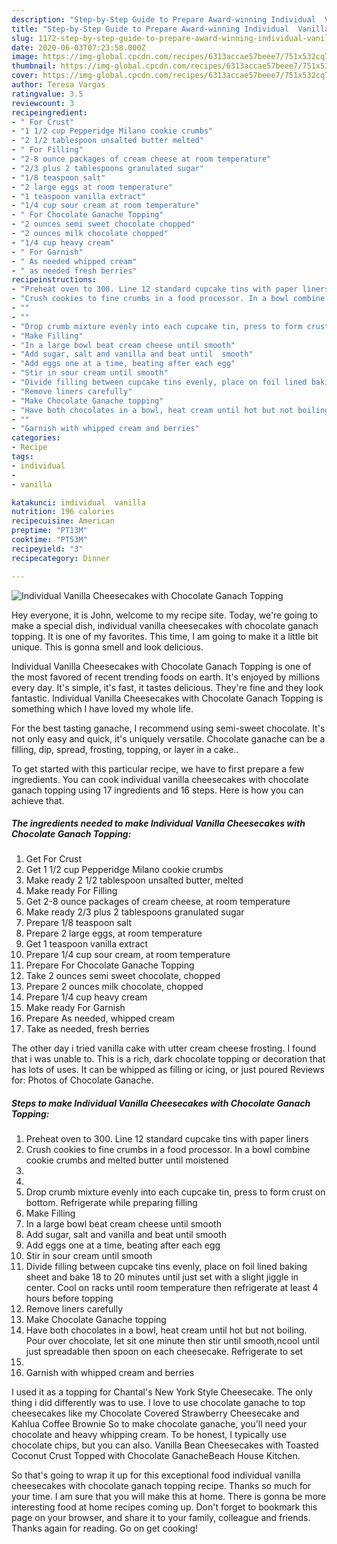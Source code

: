 ```yaml
---
description: "Step-by-Step Guide to Prepare Award-winning Individual  Vanilla  Cheesecakes with Chocolate Ganach Topping"
title: "Step-by-Step Guide to Prepare Award-winning Individual  Vanilla  Cheesecakes with Chocolate Ganach Topping"
slug: 1172-step-by-step-guide-to-prepare-award-winning-individual-vanilla-cheesecakes-with-chocolate-ganach-topping
date: 2020-06-03T07:23:58.000Z
image: https://img-global.cpcdn.com/recipes/6313accae57beee7/751x532cq70/individual-vanilla-cheesecakes-with-chocolate-ganach-topping-recipe-main-photo.jpg
thumbnail: https://img-global.cpcdn.com/recipes/6313accae57beee7/751x532cq70/individual-vanilla-cheesecakes-with-chocolate-ganach-topping-recipe-main-photo.jpg
cover: https://img-global.cpcdn.com/recipes/6313accae57beee7/751x532cq70/individual-vanilla-cheesecakes-with-chocolate-ganach-topping-recipe-main-photo.jpg
author: Teresa Vargas
ratingvalue: 3.5
reviewcount: 3
recipeingredient:
- " For Crust"
- "1 1/2 cup Pepperidge Milano cookie crumbs"
- "2 1/2 tablespoon unsalted butter melted"
- " For Filling"
- "2-8 ounce packages of cream cheese at room temperature"
- "2/3 plus 2 tablespoons granulated sugar"
- "1/8 teaspoon salt"
- "2 large eggs at room temperature"
- "1 teaspoon vanilla extract"
- "1/4 cup sour cream at room temperature"
- " For Chocolate Ganache Topping"
- "2 ounces semi sweet chocolate chopped"
- "2 ounces milk chocolate chopped"
- "1/4 cup heavy cream"
- " For Garnish"
- " As needed whipped cream"
- " as needed fresh berries"
recipeinstructions:
- "Preheat oven to 300. Line 12 standard cupcake tins with paper liners"
- "Crush cookies to fine crumbs in a food processor. In a bowl combine cookie crumbs and melted butter until moistened"
- ""
- ""
- "Drop crumb mixture evenly into each cupcake tin, press to form crust on bottom. Refrigerate while preparing filling"
- "Make Filling"
- "In a large bowl beat cream cheese until smooth"
- "Add sugar, salt and vanilla and beat until  smooth"
- "Add eggs one at a time, beating after each egg"
- "Stir in sour cream until smooth"
- "Divide filling between cupcake tins evenly, place on foil lined baking sheet and bake 18 to 20 minutes until just set with a slight jiggle in center. Cool on racks until room temperature then refrigerate at least 4 hours before topping"
- "Remove liners carefully"
- "Make Chocolate Ganache topping"
- "Have both chocolates in a bowl, heat cream until hot but not boiling. Pour over chocolate, let sit one minute then stir until smooth,ncool until just spreadable then spoon on each cheesecake. Refrigerate to set"
- ""
- "Garnish with whipped cream and berries"
categories:
- Recipe
tags:
- individual
- 
- vanilla

katakunci: individual  vanilla 
nutrition: 196 calories
recipecuisine: American
preptime: "PT13M"
cooktime: "PT53M"
recipeyield: "3"
recipecategory: Dinner

---
```



![Individual  Vanilla  Cheesecakes with Chocolate Ganach Topping](https://img-global.cpcdn.com/recipes/6313accae57beee7/751x532cq70/individual-vanilla-cheesecakes-with-chocolate-ganach-topping-recipe-main-photo.jpg)

Hey everyone, it is John, welcome to my recipe site. Today, we're going to make a special dish, individual  vanilla  cheesecakes with chocolate ganach topping. It is one of my favorites. This time, I am going to make it a little bit unique. This is gonna smell and look delicious.

Individual  Vanilla  Cheesecakes with Chocolate Ganach Topping is one of the most favored of recent trending foods on earth. It's enjoyed by millions every day. It's simple, it's fast, it tastes delicious. They're fine and they look fantastic. Individual  Vanilla  Cheesecakes with Chocolate Ganach Topping is something which I have loved my whole life.

For the best tasting ganache, I recommend using semi-sweet chocolate. It&#39;s not only easy and quick, it&#39;s uniquely versatile. Chocolate ganache can be a filling, dip, spread, frosting, topping, or layer in a cake..


To get started with this particular recipe, we have to first prepare a few ingredients. You can cook individual  vanilla  cheesecakes with chocolate ganach topping using 17 ingredients and 16 steps. Here is how you can achieve that.

<!--inarticleads1-->

##### The ingredients needed to make Individual  Vanilla  Cheesecakes with Chocolate Ganach Topping:

1. Get  For Crust
1. Get 1 1/2 cup Pepperidge Milano cookie crumbs
1. Make ready 2 1/2 tablespoon unsalted butter, melted
1. Make ready  For Filling
1. Get 2-8 ounce packages of cream cheese, at room temperature
1. Make ready 2/3 plus 2 tablespoons granulated sugar
1. Prepare 1/8 teaspoon salt
1. Prepare 2 large eggs, at room temperature
1. Get 1 teaspoon vanilla extract
1. Prepare 1/4 cup sour cream, at room temperature
1. Prepare  For Chocolate Ganache Topping
1. Take 2 ounces semi sweet chocolate, chopped
1. Prepare 2 ounces milk chocolate, chopped
1. Prepare 1/4 cup heavy cream
1. Make ready  For Garnish
1. Prepare  As needed, whipped cream
1. Take  as needed, fresh berries


The other day i tried vanilla cake with utter cream cheese frosting. I found that i was unable to. This is a rich, dark chocolate topping or decoration that has lots of uses. It can be whipped as filling or icing, or just poured Reviews for: Photos of Chocolate Ganache. 

<!--inarticleads2-->

##### Steps to make Individual  Vanilla  Cheesecakes with Chocolate Ganach Topping:

1. Preheat oven to 300. Line 12 standard cupcake tins with paper liners
1. Crush cookies to fine crumbs in a food processor. In a bowl combine cookie crumbs and melted butter until moistened
1. 
1. 
1. Drop crumb mixture evenly into each cupcake tin, press to form crust on bottom. Refrigerate while preparing filling
1. Make Filling
1. In a large bowl beat cream cheese until smooth
1. Add sugar, salt and vanilla and beat until  smooth
1. Add eggs one at a time, beating after each egg
1. Stir in sour cream until smooth
1. Divide filling between cupcake tins evenly, place on foil lined baking sheet and bake 18 to 20 minutes until just set with a slight jiggle in center. Cool on racks until room temperature then refrigerate at least 4 hours before topping
1. Remove liners carefully
1. Make Chocolate Ganache topping
1. Have both chocolates in a bowl, heat cream until hot but not boiling. Pour over chocolate, let sit one minute then stir until smooth,ncool until just spreadable then spoon on each cheesecake. Refrigerate to set
1. 
1. Garnish with whipped cream and berries


I used it as a topping for Chantal&#39;s New York Style Cheesecake. The only thing i did differently was to use. I love to use chocolate ganache to top cheesecakes like my Chocolate Covered Strawberry Cheesecake and Kahlua Coffee Brownie So to make chocolate ganache, you&#39;ll need your chocolate and heavy whipping cream. To be honest, I typically use chocolate chips, but you can also. Vanilla Bean Cheesecakes with Toasted Coconut Crust Topped with Chocolate GanacheBeach House Kitchen. 

So that's going to wrap it up for this exceptional food individual  vanilla  cheesecakes with chocolate ganach topping recipe. Thanks so much for your time. I am sure that you will make this at home. There is gonna be more interesting food at home recipes coming up. Don't forget to bookmark this page on your browser, and share it to your family, colleague and friends. Thanks again for reading. Go on get cooking!
